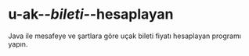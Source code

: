 # u-ak-_-bileti-_-hesaplayan
Java ile mesafeye ve şartlara göre uçak bileti fiyatı hesaplayan programı yapın.
